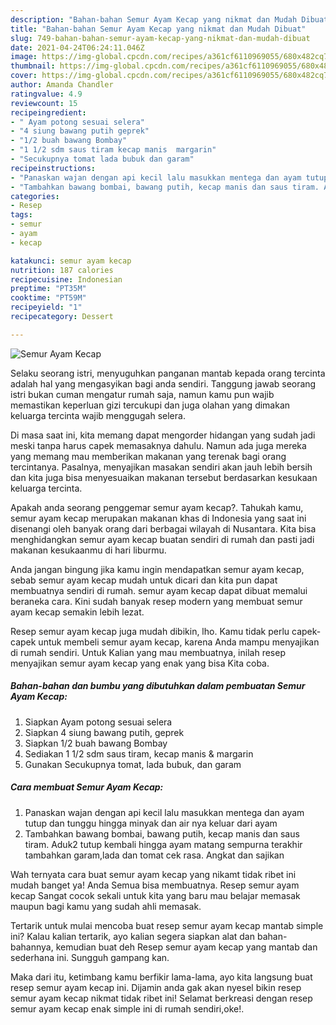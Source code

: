 ```yaml
---
description: "Bahan-bahan Semur Ayam Kecap yang nikmat dan Mudah Dibuat"
title: "Bahan-bahan Semur Ayam Kecap yang nikmat dan Mudah Dibuat"
slug: 749-bahan-bahan-semur-ayam-kecap-yang-nikmat-dan-mudah-dibuat
date: 2021-04-24T06:24:11.046Z
image: https://img-global.cpcdn.com/recipes/a361cf6110969055/680x482cq70/semur-ayam-kecap-foto-resep-utama.jpg
thumbnail: https://img-global.cpcdn.com/recipes/a361cf6110969055/680x482cq70/semur-ayam-kecap-foto-resep-utama.jpg
cover: https://img-global.cpcdn.com/recipes/a361cf6110969055/680x482cq70/semur-ayam-kecap-foto-resep-utama.jpg
author: Amanda Chandler
ratingvalue: 4.9
reviewcount: 15
recipeingredient:
- " Ayam potong sesuai selera"
- "4 siung bawang putih geprek"
- "1/2 buah bawang Bombay"
- "1 1/2 sdm saus tiram kecap manis  margarin"
- "Secukupnya tomat lada bubuk dan garam"
recipeinstructions:
- "Panaskan wajan dengan api kecil lalu masukkan mentega dan ayam tutup dan tunggu hingga minyak dan air nya keluar dari ayam"
- "Tambahkan bawang bombai, bawang putih, kecap manis dan saus tiram. Aduk2 tutup kembali hingga ayam matang sempurna terakhir tambahkan garam,lada dan tomat cek rasa. Angkat dan sajikan"
categories:
- Resep
tags:
- semur
- ayam
- kecap

katakunci: semur ayam kecap 
nutrition: 187 calories
recipecuisine: Indonesian
preptime: "PT35M"
cooktime: "PT59M"
recipeyield: "1"
recipecategory: Dessert

---
```



![Semur Ayam Kecap](https://img-global.cpcdn.com/recipes/a361cf6110969055/680x482cq70/semur-ayam-kecap-foto-resep-utama.jpg)

Selaku seorang istri, menyuguhkan panganan mantab kepada orang tercinta adalah hal yang mengasyikan bagi anda sendiri. Tanggung jawab seorang istri bukan cuman mengatur rumah saja, namun kamu pun wajib memastikan keperluan gizi tercukupi dan juga olahan yang dimakan keluarga tercinta wajib menggugah selera.

Di masa  saat ini, kita memang dapat mengorder hidangan yang sudah jadi meski tanpa harus capek memasaknya dahulu. Namun ada juga mereka yang memang mau memberikan makanan yang terenak bagi orang tercintanya. Pasalnya, menyajikan masakan sendiri akan jauh lebih bersih dan kita juga bisa menyesuaikan makanan tersebut berdasarkan kesukaan keluarga tercinta. 



Apakah anda seorang penggemar semur ayam kecap?. Tahukah kamu, semur ayam kecap merupakan makanan khas di Indonesia yang saat ini disenangi oleh banyak orang dari berbagai wilayah di Nusantara. Kita bisa menghidangkan semur ayam kecap buatan sendiri di rumah dan pasti jadi makanan kesukaanmu di hari liburmu.

Anda jangan bingung jika kamu ingin mendapatkan semur ayam kecap, sebab semur ayam kecap mudah untuk dicari dan kita pun dapat membuatnya sendiri di rumah. semur ayam kecap dapat dibuat memalui beraneka cara. Kini sudah banyak resep modern yang membuat semur ayam kecap semakin lebih lezat.

Resep semur ayam kecap juga mudah dibikin, lho. Kamu tidak perlu capek-capek untuk membeli semur ayam kecap, karena Anda mampu menyajikan di rumah sendiri. Untuk Kalian yang mau membuatnya, inilah resep menyajikan semur ayam kecap yang enak yang bisa Kita coba.

<!--inarticleads1-->

##### Bahan-bahan dan bumbu yang dibutuhkan dalam pembuatan Semur Ayam Kecap:

1. Siapkan  Ayam potong sesuai selera
1. Siapkan 4 siung bawang putih, geprek
1. Siapkan 1/2 buah bawang Bombay
1. Sediakan 1 1/2 sdm saus tiram, kecap manis &amp; margarin
1. Gunakan Secukupnya tomat, lada bubuk, dan garam




<!--inarticleads2-->

##### Cara membuat Semur Ayam Kecap:

1. Panaskan wajan dengan api kecil lalu masukkan mentega dan ayam tutup dan tunggu hingga minyak dan air nya keluar dari ayam
1. Tambahkan bawang bombai, bawang putih, kecap manis dan saus tiram. Aduk2 tutup kembali hingga ayam matang sempurna terakhir tambahkan garam,lada dan tomat cek rasa. Angkat dan sajikan




Wah ternyata cara buat semur ayam kecap yang nikamt tidak ribet ini mudah banget ya! Anda Semua bisa membuatnya. Resep semur ayam kecap Sangat cocok sekali untuk kita yang baru mau belajar memasak maupun bagi kamu yang sudah ahli memasak.

Tertarik untuk mulai mencoba buat resep semur ayam kecap mantab simple ini? Kalau kalian tertarik, ayo kalian segera siapkan alat dan bahan-bahannya, kemudian buat deh Resep semur ayam kecap yang mantab dan sederhana ini. Sungguh gampang kan. 

Maka dari itu, ketimbang kamu berfikir lama-lama, ayo kita langsung buat resep semur ayam kecap ini. Dijamin anda gak akan nyesel bikin resep semur ayam kecap nikmat tidak ribet ini! Selamat berkreasi dengan resep semur ayam kecap enak simple ini di rumah sendiri,oke!.

